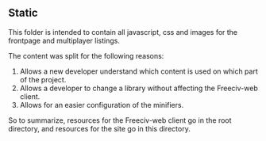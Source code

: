 Static
------

This folder is intended to contain all javascript, css and images for the frontpage and multiplayer listings.

The content was split for the following reasons:

1. Allows a new developer understand which content is used on which part of the project.
2. Allows a developer to change a library without affecting the Freeciv-web client.
3. Allows for an easier configuration of the minifiers.

So to summarize, resources for the Freeciv-web client go in the root directory, and resources for the site go in this directory.

